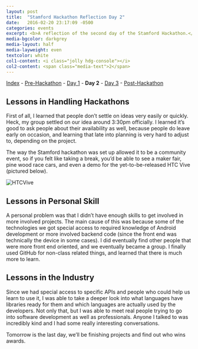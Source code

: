```yaml
---
layout: post
title:  "Stamford Hackathon Reflection Day 2"
date:   2016-02-20 23:17:09 -0500
categories: events
excerpt: <b>A reflection of the second day of the Stamford Hackathon.</b> - <i>"First of all, I learned that people don’t settle on ideas very easily or quickly. Heck, my group settled on our idea around 3:30pm officially."</i>
media-bgcolor: darkgrey
media-layout: half
media-layweight: even
textcolor: white
col1-content: <i class="jolly hdg-console"></i>
col2-content: <span class="media-text">2</span>
---
```

[Index](../../../../hackathon/2016/02/23/hackathon-index.html) - [Pre-Hackathon](../../../../hackathon/2016/02/18/hackathon-day-0.html) - [Day 1](../../../../hackathon/2016/02/19/hackathon-day-1.html) - **Day 2** - [Day 3](../../../../hackathon/2016/02/21/hackathon-day-3.html) - [Post-Hackathon](../../../../hackathon/2016/02/23/hackathon-post.html)

## Lessons in Handling Hackathons
First of all, I learned that people don’t settle on ideas very easily or quickly. Heck, my group settled on our idea around 3:30pm officially. I learned it’s good to ask people about their availability as well, because people do leave early on occasion, and learning that late into planning is very hard to adjust to, depending on the project.

The way the Stamford hackathon was set up allowed it to be a community event, so if you felt like taking a break, you’d be able to see a maker fair, pine wood race cars, and even a demo for the yet-to-be-released HTC Vive (pictured below).

![HTCVive](../../../../assets/images/blog/hackathon-day-2.jpg "Me with the HTC Vive")

## Lessons in Personal Skill
A personal problem was that I didn’t have enough skills to get involved in more involved projects. The main cause of this was because some of the technologies we got special access to required knowledge of Android development or more involved backend code (since the front end was technically the device in some cases). I did eventually find other people that were more front end oriented, and we eventually became a group.  I finally used GitHub for non-class related things, and learned that there is much more to learn.

## Lessons in the Industry
Since we had special access to specific APIs and people who could help us learn to use it, I was able to take a deeper look into what languages have libraries ready for them and which languages are actually used by the developers. Not only that, but I was able to meet real people trying to go into software development as well as professionals. Anyone I talked to was incredibly kind and I had some really interesting conversations.

Tomorrow is the last day, we’ll be finishing projects and find out who wins awards.
